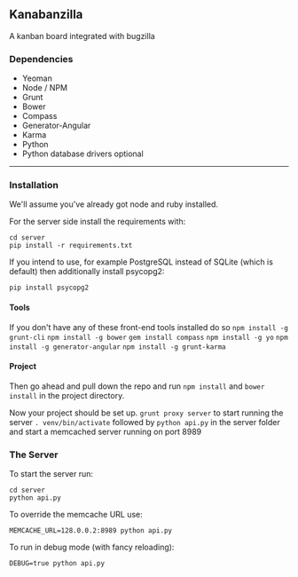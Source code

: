 ## Kanabanzilla
A kanban board integrated with bugzilla

### Dependencies

 - Yeoman
  - Node / NPM
  - Grunt
  - Bower
  - Compass
  - Generator-Angular
  - Karma
 - Python
 - Python database drivers optional

- - - - - - -

### Installation
We'll assume you've already got node and ruby installed.

For the server side install the requirements with:

    cd server
    pip install -r requirements.txt
    
If you intend to use, for example PostgreSQL instead of SQLite (which is default) then additionally install psycopg2:

    pip install psycopg2

#### Tools
If you don't have any of these front-end tools installed do so
  `npm install -g grunt-cli`
  `npm install -g bower`
  `gem install compass`
  `npm install -g yo`
  `npm install -g generator-angular`
  `npm install -g grunt-karma`

#### Project
Then go ahead and pull down the repo and run `npm install` and `bower install` in the project directory.

Now your project should be set up.
  `grunt proxy server` to start running the server
  `. venv/bin/activate` followed by `python api.py` in the server folder
  and start a memcached server running on port 8989


### The Server

To start the server run:

    cd server
    python api.py

To override the memcache URL use:

    MEMCACHE_URL=128.0.0.2:8989 python api.py

To run in debug mode (with fancy reloading):

    DEBUG=true python api.py
